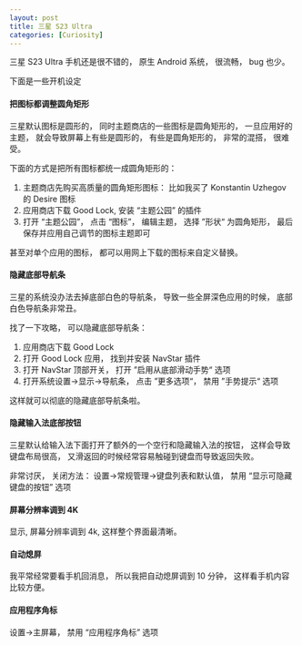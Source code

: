 ```yaml
---
layout: post
title: 三星 S23 Ultra
categories: [Curiosity]
---
```


三星 S23 Ultra 手机还是很不错的， 原生 Android 系统， 很流畅， bug 也少。

下面是一些开机设定

#### 把图标都调整圆角矩形
三星默认图标是圆形的， 同时主题商店的一些图标是圆角矩形的， 一旦应用好的主题， 就会导致屏幕上有些是圆形的， 有些是圆角矩形的， 非常的混搭， 很难受。

下面的方式是把所有图标都统一成圆角矩形的：
1. 主题商店先购买高质量的圆角矩形图标： 比如我买了 Konstantin Uzhegov 的 Desire 图标
2. 应用商店下载 Good Lock, 安装 “主题公园” 的插件
3. 打开 “主题公园”， 点击 “图标”， 编辑主题， 选择 ”形状“ 为圆角矩形， 最后保存并应用自己调节的图标主题即可

甚至对单个应用的图标， 都可以用网上下载的图标来自定义替换。

#### 隐藏底部导航条
三星的系统没办法去掉底部白色的导航条， 导致一些全屏深色应用的时候， 底部白色导航条非常丑。

找了一下攻略， 可以隐藏底部导航条：
1. 应用商店下载 Good Lock
2. 打开 Good Lock 应用， 找到并安装 NavStar 插件
3. 打开 NavStar 顶部开关， 打开 ”启用从底部滑动手势“ 选项
4. 打开系统设置->显示->导航条， 点击 ”更多选项“， 禁用 ”手势提示“ 选项

这样就可以彻底的隐藏底部导航条啦。

#### 隐藏输入法底部按钮
三星默认给输入法下面打开了额外的一个空行和隐藏输入法的按钮， 这样会导致键盘布局很高， 又滑返回的时候经常容易触碰到键盘而导致返回失败。

非常讨厌， 关闭方法： 设置->常规管理->键盘列表和默认值， 禁用 “显示可隐藏键盘的按钮” 选项

#### 屏幕分辨率调到 4K
显示, 屏幕分辨率调到 4k, 这样整个界面最清晰。

#### 自动熄屏
我平常经常要看手机回消息， 所以我把自动熄屏调到 10 分钟， 这样看手机内容比较方便。

#### 应用程序角标
设置->主屏幕， 禁用 “应用程序角标” 选项